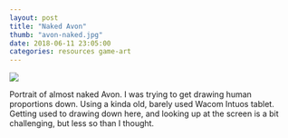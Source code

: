 ```yaml
---
layout: post
title: "Naked Avon"
thumb: "avon-naked.jpg"
date: 2018-06-11 23:05:00
categories: resources game-art
---
```

<img class="materialboxed" style="max-width:640px;" src="/avons-adventure/img/gameart/avon-naked.png">

<p>Portrait of almost naked Avon. I was trying to get drawing human proportions down. Using a kinda old, barely used Wacom Intuos tablet. Getting used to drawing down here, and looking up at the screen is a bit challenging, but less so than I thought.</p>